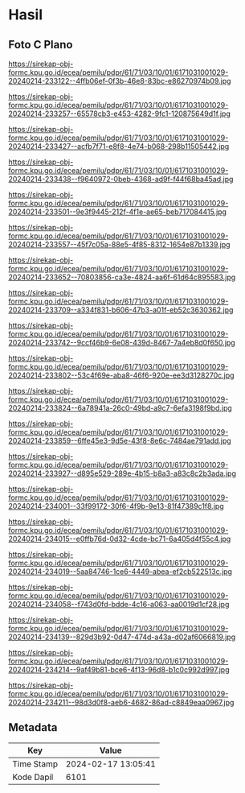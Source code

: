 # Hasil

## Foto C Plano

https://sirekap-obj-formc.kpu.go.id/ecea/pemilu/pdpr/61/71/03/10/01/6171031001029-20240214-233122--4ffb06ef-0f3b-46e8-83bc-e86270974b09.jpg

https://sirekap-obj-formc.kpu.go.id/ecea/pemilu/pdpr/61/71/03/10/01/6171031001029-20240214-233257--65578cb3-e453-4282-9fc1-120875649d1f.jpg

https://sirekap-obj-formc.kpu.go.id/ecea/pemilu/pdpr/61/71/03/10/01/6171031001029-20240214-233427--acfb7f71-e8f8-4e74-b068-298b11505442.jpg

https://sirekap-obj-formc.kpu.go.id/ecea/pemilu/pdpr/61/71/03/10/01/6171031001029-20240214-233438--f9640972-0beb-4368-ad9f-f44f68ba45ad.jpg

https://sirekap-obj-formc.kpu.go.id/ecea/pemilu/pdpr/61/71/03/10/01/6171031001029-20240214-233501--9e3f9445-212f-4f1e-ae65-beb717084415.jpg

https://sirekap-obj-formc.kpu.go.id/ecea/pemilu/pdpr/61/71/03/10/01/6171031001029-20240214-233557--45f7c05a-88e5-4f85-8312-1654e87b1339.jpg

https://sirekap-obj-formc.kpu.go.id/ecea/pemilu/pdpr/61/71/03/10/01/6171031001029-20240214-233652--70803856-ca3e-4824-aa6f-61d64c895583.jpg

https://sirekap-obj-formc.kpu.go.id/ecea/pemilu/pdpr/61/71/03/10/01/6171031001029-20240214-233709--a334f831-b606-47b3-a01f-eb52c3630362.jpg

https://sirekap-obj-formc.kpu.go.id/ecea/pemilu/pdpr/61/71/03/10/01/6171031001029-20240214-233742--9ccf46b9-6e08-439d-8467-7a4eb8d0f650.jpg

https://sirekap-obj-formc.kpu.go.id/ecea/pemilu/pdpr/61/71/03/10/01/6171031001029-20240214-233802--53c4f69e-aba8-46f6-920e-ee3d3128270c.jpg

https://sirekap-obj-formc.kpu.go.id/ecea/pemilu/pdpr/61/71/03/10/01/6171031001029-20240214-233824--6a78941a-26c0-49bd-a9c7-6efa3198f9bd.jpg

https://sirekap-obj-formc.kpu.go.id/ecea/pemilu/pdpr/61/71/03/10/01/6171031001029-20240214-233859--6ffe45e3-9d5e-43f8-8e6c-7484ae791add.jpg

https://sirekap-obj-formc.kpu.go.id/ecea/pemilu/pdpr/61/71/03/10/01/6171031001029-20240214-233927--d895e529-289e-4b15-b8a3-a83c8c2b3ada.jpg

https://sirekap-obj-formc.kpu.go.id/ecea/pemilu/pdpr/61/71/03/10/01/6171031001029-20240214-234001--33f99172-30f6-4f9b-9e13-81f47389c1f8.jpg

https://sirekap-obj-formc.kpu.go.id/ecea/pemilu/pdpr/61/71/03/10/01/6171031001029-20240214-234015--e0ffb76d-0d32-4cde-bc71-6a405d4f55c4.jpg

https://sirekap-obj-formc.kpu.go.id/ecea/pemilu/pdpr/61/71/03/10/01/6171031001029-20240214-234019--5aa84746-1ce6-4449-abea-ef2cb522513c.jpg

https://sirekap-obj-formc.kpu.go.id/ecea/pemilu/pdpr/61/71/03/10/01/6171031001029-20240214-234058--f743d0fd-bdde-4c16-a063-aa0019d1cf28.jpg

https://sirekap-obj-formc.kpu.go.id/ecea/pemilu/pdpr/61/71/03/10/01/6171031001029-20240214-234139--829d3b92-0d47-474d-a43a-d02af6066819.jpg

https://sirekap-obj-formc.kpu.go.id/ecea/pemilu/pdpr/61/71/03/10/01/6171031001029-20240214-234214--9af49b81-bce6-4f13-96d8-b1c0c992d997.jpg

https://sirekap-obj-formc.kpu.go.id/ecea/pemilu/pdpr/61/71/03/10/01/6171031001029-20240214-234211--98d3d0f8-aeb6-4682-86ad-c8849eaa0967.jpg


## Metadata

| Key        | Value               |
| ---------- | ------------------- |
| Time Stamp | 2024-02-17 13:05:41 |
| Kode Dapil | 6101                |



